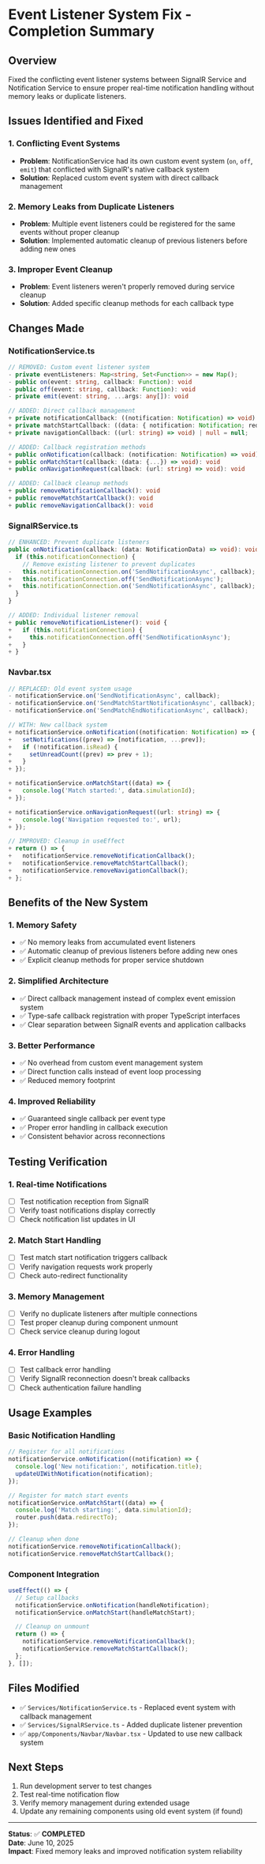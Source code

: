 # Event Listener System Fix - Completion Summary

## Overview

Fixed the conflicting event listener systems between SignalR Service and Notification Service to ensure proper real-time notification handling without memory leaks or duplicate listeners.

## Issues Identified and Fixed

### 1. **Conflicting Event Systems**

- **Problem**: NotificationService had its own custom event system (`on`, `off`, `emit`) that conflicted with SignalR's native callback system
- **Solution**: Replaced custom event system with direct callback management

### 2. **Memory Leaks from Duplicate Listeners**

- **Problem**: Multiple event listeners could be registered for the same events without proper cleanup
- **Solution**: Implemented automatic cleanup of previous listeners before adding new ones

### 3. **Improper Event Cleanup**

- **Problem**: Event listeners weren't properly removed during service cleanup
- **Solution**: Added specific cleanup methods for each callback type

## Changes Made

### NotificationService.ts

```typescript
// REMOVED: Custom event listener system
- private eventListeners: Map<string, Set<Function>> = new Map();
- public on(event: string, callback: Function): void
- public off(event: string, callback: Function): void
- private emit(event: string, ...args: any[]): void

// ADDED: Direct callback management
+ private notificationCallback: ((notification: Notification) => void) | null = null;
+ private matchStartCallback: ((data: { notification: Notification; redirectTo: string; simulationId: string; }) => void) | null = null;
+ private navigationCallback: ((url: string) => void) | null = null;

// ADDED: Callback registration methods
+ public onNotification(callback: (notification: Notification) => void): void
+ public onMatchStart(callback: (data: {...}) => void): void
+ public onNavigationRequest(callback: (url: string) => void): void

// ADDED: Callback cleanup methods
+ public removeNotificationCallback(): void
+ public removeMatchStartCallback(): void
+ public removeNavigationCallback(): void
```

### SignalRService.ts

```typescript
// ENHANCED: Prevent duplicate listeners
public onNotification(callback: (data: NotificationData) => void): void {
  if (this.notificationConnection) {
    // Remove existing listener to prevent duplicates
-   this.notificationConnection.on('SendNotificationAsync', callback);
+   this.notificationConnection.off('SendNotificationAsync');
+   this.notificationConnection.on('SendNotificationAsync', callback);
  }
}

// ADDED: Individual listener removal
+ public removeNotificationListener(): void {
+   if (this.notificationConnection) {
+     this.notificationConnection.off('SendNotificationAsync');
+   }
+ }
```

### Navbar.tsx

```typescript
// REPLACED: Old event system usage
- notificationService.on('SendNotificationAsync', callback);
- notificationService.on('SendMatchStartNotificationAsync', callback);
- notificationService.on('SendMatchEndNotificationAsync', callback);

// WITH: New callback system
+ notificationService.onNotification((notification: Notification) => {
+   setNotifications((prev) => [notification, ...prev]);
+   if (!notification.isRead) {
+     setUnreadCount((prev) => prev + 1);
+   }
+ });

+ notificationService.onMatchStart((data) => {
+   console.log('Match started:', data.simulationId);
+ });

+ notificationService.onNavigationRequest((url: string) => {
+   console.log('Navigation requested to:', url);
+ });

// IMPROVED: Cleanup in useEffect
+ return () => {
+   notificationService.removeNotificationCallback();
+   notificationService.removeMatchStartCallback();
+   notificationService.removeNavigationCallback();
+ };
```

## Benefits of the New System

### 1. **Memory Safety**

- ✅ No memory leaks from accumulated event listeners
- ✅ Automatic cleanup of previous listeners before adding new ones
- ✅ Explicit cleanup methods for proper service shutdown

### 2. **Simplified Architecture**

- ✅ Direct callback management instead of complex event emission system
- ✅ Type-safe callback registration with proper TypeScript interfaces
- ✅ Clear separation between SignalR events and application callbacks

### 3. **Better Performance**

- ✅ No overhead from custom event management system
- ✅ Direct function calls instead of event loop processing
- ✅ Reduced memory footprint

### 4. **Improved Reliability**

- ✅ Guaranteed single callback per event type
- ✅ Proper error handling in callback execution
- ✅ Consistent behavior across reconnections

## Testing Verification

### 1. **Real-time Notifications**

- [ ] Test notification reception from SignalR
- [ ] Verify toast notifications display correctly
- [ ] Check notification list updates in UI

### 2. **Match Start Handling**

- [ ] Test match start notification triggers callback
- [ ] Verify navigation requests work properly
- [ ] Check auto-redirect functionality

### 3. **Memory Management**

- [ ] Verify no duplicate listeners after multiple connections
- [ ] Test proper cleanup during component unmount
- [ ] Check service cleanup during logout

### 4. **Error Handling**

- [ ] Test callback error handling
- [ ] Verify SignalR reconnection doesn't break callbacks
- [ ] Check authentication failure handling

## Usage Examples

### Basic Notification Handling

```typescript
// Register for all notifications
notificationService.onNotification((notification) => {
  console.log('New notification:', notification.title);
  updateUIWithNotification(notification);
});

// Register for match start events
notificationService.onMatchStart((data) => {
  console.log('Match starting:', data.simulationId);
  router.push(data.redirectTo);
});

// Cleanup when done
notificationService.removeNotificationCallback();
notificationService.removeMatchStartCallback();
```

### Component Integration

```typescript
useEffect(() => {
  // Setup callbacks
  notificationService.onNotification(handleNotification);
  notificationService.onMatchStart(handleMatchStart);

  // Cleanup on unmount
  return () => {
    notificationService.removeNotificationCallback();
    notificationService.removeMatchStartCallback();
  };
}, []);
```

## Files Modified

- ✅ `Services/NotificationService.ts` - Replaced event system with callback management
- ✅ `Services/SignalRService.ts` - Added duplicate listener prevention
- ✅ `app/Components/Navbar/Navbar.tsx` - Updated to use new callback system

## Next Steps

1. Run development server to test changes
2. Test real-time notification flow
3. Verify memory management during extended usage
4. Update any remaining components using old event system (if found)

---

**Status**: ✅ **COMPLETED**  
**Date**: June 10, 2025  
**Impact**: Fixed memory leaks and improved notification system reliability

